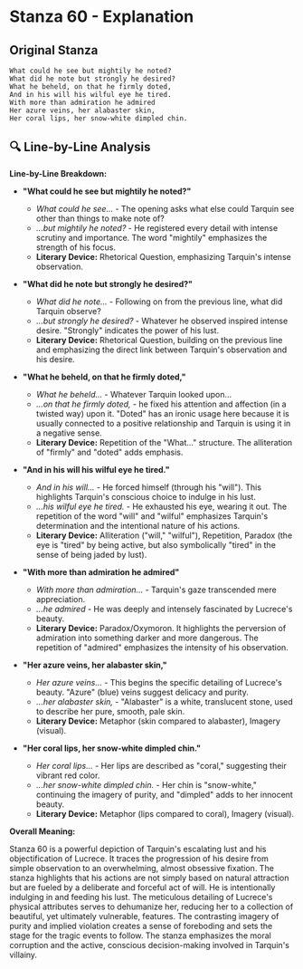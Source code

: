 # Stanza 60 - Explanation

## Original Stanza
```
What could he see but mightily he noted?
What did he note but strongly he desired?
What he beheld, on that he firmly doted,
And in his will his wilful eye he tired.
With more than admiration he admired
Her azure veins, her alabaster skin,
Her coral lips, her snow-white dimpled chin.
```

## 🔍 Line-by-Line Analysis
**Line-by-Line Breakdown:**

*   **"What could he see but mightily he noted?"**
    *   *What could he see...* - The opening asks what else could Tarquin see other than things to make note of?
    *   *...but mightily he noted?* - He registered every detail with intense scrutiny and importance. The word "mightily" emphasizes the strength of his focus.
    *   **Literary Device:** Rhetorical Question, emphasizing Tarquin's intense observation.

*   **"What did he note but strongly he desired?"**
    *   *What did he note...* - Following on from the previous line, what did Tarquin observe?
    *   *...but strongly he desired?* - Whatever he observed inspired intense desire. "Strongly" indicates the power of his lust.
    *   **Literary Device:** Rhetorical Question, building on the previous line and emphasizing the direct link between Tarquin's observation and his desire.

*   **"What he beheld, on that he firmly doted,"**
    *   *What he beheld...* - Whatever Tarquin looked upon...
    *   *...on that he firmly doted,* - he fixed his attention and affection (in a twisted way) upon it. "Doted" has an ironic usage here because it is usually connected to a positive relationship and Tarquin is using it in a negative sense.
    *   **Literary Device:** Repetition of the "What..." structure. The alliteration of "firmly" and "doted" adds emphasis.

*   **"And in his will his wilful eye he tired."**
    *   *And in his will...* -  He forced himself (through his "will"). This highlights Tarquin's conscious choice to indulge in his lust.
    *   *...his wilful eye he tired.* - He exhausted his eye, wearing it out. The repetition of the word "will" and "wilful" emphasizes Tarquin's determination and the intentional nature of his actions.
    *   **Literary Device:**  Alliteration ("will," "wilful"), Repetition, Paradox (the eye is "tired" by being active, but also symbolically "tired" in the sense of being jaded by lust).

*   **"With more than admiration he admired"**
    *   *With more than admiration...* - Tarquin's gaze transcended mere appreciation.
    *   *...he admired* - He was deeply and intensely fascinated by Lucrece's beauty.
    *   **Literary Device:** Paradox/Oxymoron. It highlights the perversion of admiration into something darker and more dangerous. The repetition of "admired" emphasizes the intensity of his observation.

*   **"Her azure veins, her alabaster skin,"**
    *   *Her azure veins...* - This begins the specific detailing of Lucrece's beauty. "Azure" (blue) veins suggest delicacy and purity.
    *   *...her alabaster skin,* - "Alabaster" is a white, translucent stone, used to describe her pure, smooth, pale skin.
    *   **Literary Device:** Metaphor (skin compared to alabaster), Imagery (visual).

*   **"Her coral lips, her snow-white dimpled chin."**
    *   *Her coral lips...* - Her lips are described as "coral," suggesting their vibrant red color.
    *   *...her snow-white dimpled chin.* - Her chin is "snow-white," continuing the imagery of purity, and "dimpled" adds to her innocent beauty.
    *   **Literary Device:** Metaphor (lips compared to coral), Imagery (visual).

**Overall Meaning:**

Stanza 60 is a powerful depiction of Tarquin's escalating lust and his objectification of Lucrece. It traces the progression of his desire from simple observation to an overwhelming, almost obsessive fixation. The stanza highlights that his actions are not simply based on natural attraction but are fueled by a deliberate and forceful act of will. He is intentionally indulging in and feeding his lust. The meticulous detailing of Lucrece's physical attributes serves to dehumanize her, reducing her to a collection of beautiful, yet ultimately vulnerable, features. The contrasting imagery of purity and implied violation creates a sense of foreboding and sets the stage for the tragic events to follow. The stanza emphasizes the moral corruption and the active, conscious decision-making involved in Tarquin's villainy.
